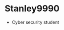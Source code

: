 <h1>Stanley9990</h1>

- Cyber security student

<p align="center">
  <script src="https://tryhackme.com/badge/232412"></script>
  <script src="https://www.hackthebox.eu/badge/362032"></script>
</p>
